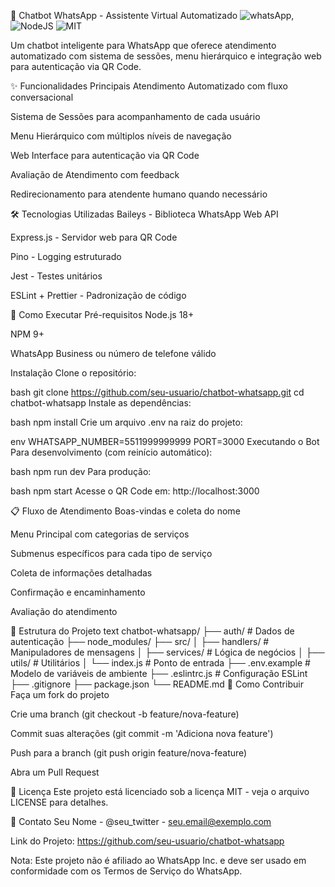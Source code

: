 📱 Chatbot WhatsApp - Assistente Virtual Automatizado
![whatsApp](https://img.shields.io/badge/WhatsApp-Bot-green),
![NodeJS](https://img.shields.io/badge/Node.js-18+-success )
![MIT](https://img.shields.io/badge/License-MIT-blue)

Um chatbot inteligente para WhatsApp que oferece atendimento automatizado com sistema de sessões, menu hierárquico e integração web para autenticação via QR Code.

✨ Funcionalidades Principais
Atendimento Automatizado com fluxo conversacional

Sistema de Sessões para acompanhamento de cada usuário

Menu Hierárquico com múltiplos níveis de navegação

Web Interface para autenticação via QR Code

Avaliação de Atendimento com feedback

Redirecionamento para atendente humano quando necessário

🛠️ Tecnologias Utilizadas
Baileys - Biblioteca WhatsApp Web API

Express.js - Servidor web para QR Code

Pino - Logging estruturado

Jest - Testes unitários

ESLint + Prettier - Padronização de código

🚀 Como Executar
Pré-requisitos
Node.js 18+

NPM 9+

WhatsApp Business ou número de telefone válido

Instalação
Clone o repositório:

bash
git clone https://github.com/seu-usuario/chatbot-whatsapp.git
cd chatbot-whatsapp
Instale as dependências:

bash
npm install
Crie um arquivo .env na raiz do projeto:

env
WHATSAPP_NUMBER=5511999999999
PORT=3000
Executando o Bot
Para desenvolvimento (com reinício automático):

bash
npm run dev
Para produção:

bash
npm start
Acesse o QR Code em: http://localhost:3000

📋 Fluxo de Atendimento
Boas-vindas e coleta do nome

Menu Principal com categorias de serviços

Submenus específicos para cada tipo de serviço

Coleta de informações detalhadas

Confirmação e encaminhamento

Avaliação do atendimento

🧩 Estrutura do Projeto
text
chatbot-whatsapp/
├── auth/                  # Dados de autenticação
├── node_modules/
├── src/
│   ├── handlers/          # Manipuladores de mensagens
│   ├── services/          # Lógica de negócios
│   ├── utils/             # Utilitários
│   └── index.js           # Ponto de entrada
├── .env.example           # Modelo de variáveis de ambiente
├── .eslintrc.js           # Configuração ESLint
├── .gitignore
├── package.json
└── README.md
🤝 Como Contribuir
Faça um fork do projeto

Crie uma branch (git checkout -b feature/nova-feature)

Commit suas alterações (git commit -m 'Adiciona nova feature')

Push para a branch (git push origin feature/nova-feature)

Abra um Pull Request

📄 Licença
Este projeto está licenciado sob a licença MIT - veja o arquivo LICENSE para detalhes.

📧 Contato
Seu Nome - @seu_twitter - seu.email@exemplo.com

Link do Projeto: https://github.com/seu-usuario/chatbot-whatsapp

Nota: Este projeto não é afiliado ao WhatsApp Inc. e deve ser usado em conformidade com os Termos de Serviço do WhatsApp.